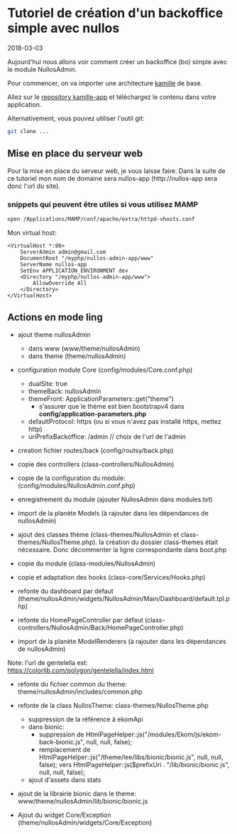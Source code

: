 Tutoriel de création d'un backoffice simple avec nullos
==========
2018-03-03


Aujourd'hui nous allons voir comment créer un backoffice (bo) simple avec le module NullosAdmin.

Pour commencer, on va importer une architecture [kamille](https://github.com/lingtalfi/kamille) de base.



Allez sur le [repository kamille-app](https://github.com/lingtalfi/kamille-app) et téléchargez le 
contenu dans votre application.

Alternativement, vous pouvez utiliser l'outil git:

```bash
git clone ...
```





Mise en place du serveur web
--------------------------------

Pour la mise en place du serveur web, je vous laisse faire.
Dans la suite de ce tutoriel mon nom de domaine sera nullos-app (http://nullos-app sera donc l'url du site).


### snippets qui peuvent être utiles si vous utilisez MAMP 

```bash
open /Applications/MAMP/conf/apache/extra/httpd-vhosts.conf
```

Mon virtual host:

```apacheconfig
<VirtualHost *:80>
    ServerAdmin admin@gmail.com
    DocumentRoot "/myphp/nullos-admin-app/www"
    ServerName nullos-app
    SetEnv APPLICATION_ENVIRONMENT dev
    <Directory "/myphp/nullos-admin-app/www">
        AllowOverride All
    </Directory>
</VirtualHost>
```



Actions en mode ling
----------------------

- ajout theme nullosAdmin
    - dans www (www/theme/nullosAdmin)
    - dans theme (theme/nullosAdmin)


- configuration module Core (config/modules/Core.conf.php)
    - dualSite: true
    - themeBack: nullosAdmin
    - themeFront: ApplicationParameters::get("theme")
        - s'assurer que le thème est bien bootstrapv4 dans **config/application-parameters.php**
    - defaultProtocol: https  (ou si vous n'avez pas installé https, mettez http)
    - uriPrefixBackoffice: /admin // choix de l'url de l'admin        
        
        
- creation fichier routes/back (config/routsy/back.php)


- copie des controllers (class-controllers/NullosAdmin)
- copie de la configuration du module: (config/modules/NullosAdmin.conf.php)

- enregistrement du module (ajouter NullosAdmin dans modules.txt)

- import de la planète Models (à rajouter dans les dépendances de nullosAdmin)


- ajout des classes thème (class-themes/NullosAdmin et class-themes/NullosTheme.php).
        la création du dossier class-themes était nécessaire.
        Donc décommenter la ligne correspondante dans boot.php
        
- copie du module (class-modules/NullosAdmin)

- copie et adaptation des hooks (class-core/Services/Hooks.php)      

    
- refonte du dashboard par défaut (theme/nullosAdmin/widgets/NullosAdmin/Main/Dashboard/default.tpl.php)          
- refonte du HomePageController par défaut (class-controllers/NullosAdmin/Back/HomePageController.php)

          
- import de la planète ModelRenderers (à rajouter dans les dépendances de nullosAdmin)



Note: l'url de gentelella est: https://colorlib.com/polygon/gentelella/index.html


- refonte du fichier common du theme: theme/nullosAdmin/includes/common.php
- refonte de la class NullosTheme: class-themes/NullosTheme.php
    - suppression de la référence à ekomApi
    - dans bionic:
        - suppression de HtmlPageHelper::js("/modules/Ekom/js/ekom-back-bionic.js", null, null, false);
        - remplacement de HtmlPageHelper::js("/theme/lee/libs/bionic/bionic.js", null, null, false);
            vers HtmlPageHelper::js($prefixUri . "/lib/bionic/bionic.js", null, null, false);
    - ajout d'assets dans stats            
- ajout de la librairie bionic dans le theme: www/theme/nullosAdmin/lib/bionic/bionic.js


- Ajout du widget Core/Exception (theme/nullosAdmin/widgets/Core/Exception)        